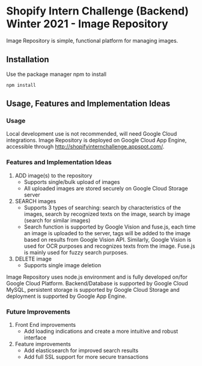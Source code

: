 # Shopify Intern Challenge (Backend) Winter 2021 - Image Repository

Image Repository is simple, functional platform for managing images.

## Installation
Use the package manager npm to install
```
npm install
```

## Usage, Features and Implementation Ideas

### Usage
Local development use is not recommended, will need Google Cloud integrations.
Image Repository is deployed on Google Cloud App Engine, accessible through http://shopifyinternchallenge.appspot.com/.  

### Features and Implementation Ideas

1. ADD image(s) to the repository
    - Supports single/bulk upload of images
    - All uploaded images are stored securely on Google Cloud Storage server
2. SEARCH images
    - Supports 3 types of searching: search by characteristics of the images, search by recognized texts on the image, search by image (search for similar images)
    - Search function is supported by Google Vision and fuse.js, each time an image is uploaded to the server, tags will
    be added to the image based on results from Google Vision API. Similarly, Google Vision is used for OCR purposes and
    recognizes texts from the image. Fuse.js is mainly used for fuzzy search purposes.
3. DELETE image
    - Supports single image deletion

Image Repository uses node.js environment and is fully developed on/for Google Cloud Platform. Backend/Database is supported
by Google Cloud MySQL, persistent storage is supported by Google Cloud Storage and deployment is supported by Google App Engine.

### Future Improvements

1. Front End improvements
    - Add loading indications and create a more intuitive and robust interface
2. Feature improvements
    - Add elasticsearch for improved search results
    - Add full SSL support for more secure transactions


